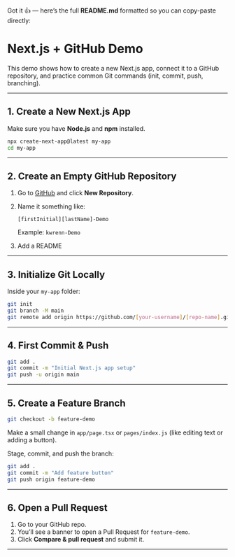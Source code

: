 Got it 👍 — here’s the full **README.md** formatted so you can copy-paste directly:

# Next.js + GitHub Demo

This demo shows how to create a new Next.js app, connect it to a GitHub repository, and practice common Git commands (init, commit, push, branching).

---

## 1. Create a New Next.js App
Make sure you have **Node.js** and **npm** installed.

```bash
npx create-next-app@latest my-app
cd my-app
```

---

## 2. Create an Empty GitHub Repository

1. Go to [GitHub](https://github.com) and click **New Repository**.
2. Name it something like:

   ```
   [firstInitial][lastName]-Demo
   ```

   Example: `kwrenn-Demo`
3. Add a README

---

## 3. Initialize Git Locally

Inside your `my-app` folder:

```bash
git init
git branch -M main
git remote add origin https://github.com/[your-username]/[repo-name].git
```

---

## 4. First Commit & Push

```bash
git add .
git commit -m "Initial Next.js app setup"
git push -u origin main
```

---

## 5. Create a Feature Branch

```bash
git checkout -b feature-demo
```

Make a small change in `app/page.tsx` or `pages/index.js` (like editing text or adding a button).

Stage, commit, and push the branch:

```bash
git add .
git commit -m "Add feature button"
git push origin feature-demo
```

---

## 6. Open a Pull Request

1. Go to your GitHub repo.
2. You’ll see a banner to open a Pull Request for `feature-demo`.
3. Click **Compare & pull request** and submit it.

---


